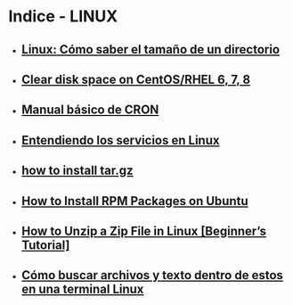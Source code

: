 # Indice - LINUX
- ## [Linux: Cómo saber el tamaño de un directorio](files-size.md)
- ## [Clear disk space on CentOS/RHEL 6, 7, 8](centos-clear-cache.md)
- ## [Manual básico de CRON](cron.md)
- ## [Entendiendo los servicios en Linux](service.md)
- ## [how to install tar.gz](install-targz.md)
- ## [How to Install RPM Packages on Ubuntu](install-rpm-package.md)
- ## [How to Unzip a Zip File in Linux [Beginner’s Tutorial]](unzip.md)
- ## [Cómo buscar archivos y texto dentro de estos en una terminal Linux](buscar-texto-archivos.md)
